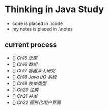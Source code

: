 # Thinking in Java Study

+ code is placed in .\code
+ my notes is placed in .\notes

## current process

+ [] *Ch15 泛型*
+ [] *Ch16 数组*
+ [] *Ch17 容器深入研究*
+ [] *Ch18 Java I/O 系统*
+ [] *Ch19 枚举类型*
+ [] *Ch20 注解*
+ [] *Ch21 并发*
+ [] *Ch22 图形化用户界面*
